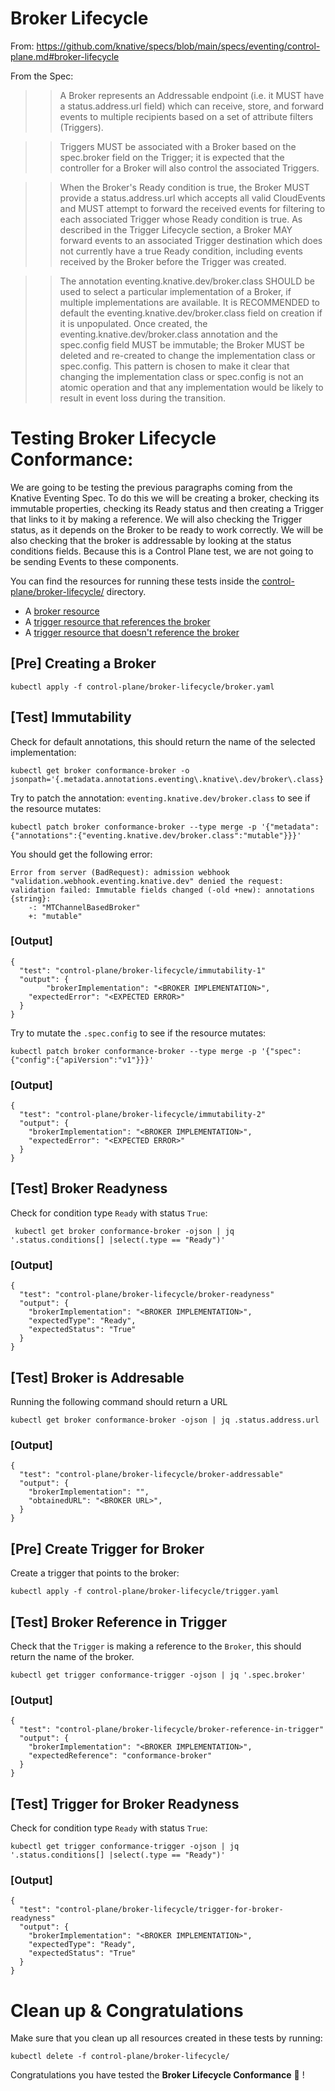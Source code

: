 # Broker Lifecycle 

From: https://github.com/knative/specs/blob/main/specs/eventing/control-plane.md#broker-lifecycle


From the Spec: 

>> A Broker represents an Addressable endpoint (i.e. it MUST have a status.address.url field) which can receive, store, and forward events to multiple recipients based on a set of attribute filters (Triggers). 

>> Triggers MUST be associated with a Broker based on the spec.broker field on the Trigger; it is expected that the controller for a Broker will also control the associated Triggers. 

>> When the Broker's Ready condition is true, the Broker MUST provide a status.address.url which accepts all valid CloudEvents and MUST attempt to forward the received events for filtering to each associated Trigger whose Ready condition is true. As described in the Trigger Lifecycle section, a Broker MAY forward events to an associated Trigger destination which does not currently have a true Ready condition, including events received by the Broker before the Trigger was created.

>> The annotation eventing.knative.dev/broker.class SHOULD be used to select a particular implementation of a Broker, if multiple implementations are available. It is RECOMMENDED to default the eventing.knative.dev/broker.class field on creation if it is unpopulated. Once created, the eventing.knative.dev/broker.class annotation and the spec.config field MUST be immutable; the Broker MUST be deleted and re-created to change the implementation class or spec.config. This pattern is chosen to make it clear that changing the implementation class or spec.config is not an atomic operation and that any implementation would be likely to result in event loss during the transition.



# Testing Broker Lifecycle Conformance: 

We are going to be testing the previous paragraphs coming from the Knative Eventing Spec. To do this we will be creating a broker, checking its immutable properties, checking its Ready status and then creating a Trigger that links to it by making a reference. We will also checking the Trigger status, as it depends on the Broker to be ready to work correctly. We will be also checking that the broker is addressable by looking at the status conditions fields. Because this is a Control Plane test, we are not going to be sending Events to these components. 

You can find the resources for running these tests inside the [control-plane/broker-lifecycle/](specs/eventing/test-plan/control-plane/broker-lifecycle/) directory. 
- A [broker resource](specs/eventing/test-plan/control-plane/broker-lifecycle/broker.yaml)
- A [trigger resource that references the broker](specs/eventing/test-plan/control-plane/broker-lifecycle/trigger.yaml)
- A [trigger resource that doesn't reference the broker](specs/eventing/test-plan/control-plane/broker-lifecycle/trigger-no-broker.yaml)


## [Pre] Creating a Broker 

```
kubectl apply -f control-plane/broker-lifecycle/broker.yaml
```


## [Test] Immutability

Check for default annotations, this should return the name of the selected implementation: 

```
kubectl get broker conformance-broker -o jsonpath='{.metadata.annotations.eventing\.knative\.dev/broker\.class}'
```

Try to patch the annotation: `eventing.knative.dev/broker.class` to see if the resource mutates: 

```
kubectl patch broker conformance-broker --type merge -p '{"metadata":{"annotations":{"eventing.knative.dev/broker.class":"mutable"}}}'
```

You should get the following error: 
```
Error from server (BadRequest): admission webhook "validation.webhook.eventing.knative.dev" denied the request: validation failed: Immutable fields changed (-old +new): annotations
{string}:
	-: "MTChannelBasedBroker"
	+: "mutable"
```

### [Output]

```
{
  "test": "control-plane/broker-lifecycle/immutability-1"
  "output": {
    	"brokerImplementation": "<BROKER IMPLEMENTATION>",
	"expectedError": "<EXPECTED ERROR>"
  }
}
```

Try to mutate the `.spec.config` to see if the resource mutates: 

```
kubectl patch broker conformance-broker --type merge -p '{"spec":{"config":{"apiVersion":"v1"}}}'
```


### [Output]

```
{
  "test": "control-plane/broker-lifecycle/immutability-2"
  "output": {
  	"brokerImplementation": "<BROKER IMPLEMENTATION>",
	"expectedError": "<EXPECTED ERROR>"
  }
}
```


## [Test] Broker Readyness 

Check for condition type `Ready` with status `True`: 

```
 kubectl get broker conformance-broker -ojson | jq '.status.conditions[] |select(.type == "Ready")' 
```

### [Output]

```
{
  "test": "control-plane/broker-lifecycle/broker-readyness"
  "output": {
  	"brokerImplementation": "<BROKER IMPLEMENTATION>",
	"expectedType": "Ready",
	"expectedStatus": "True"
  }
}
```

## [Test] Broker is Addresable

Running the following command should return a URL

```
kubectl get broker conformance-broker -ojson | jq .status.address.url
```

### [Output]

```
{
  "test": "control-plane/broker-lifecycle/broker-addressable"
  "output": {
  	"brokerImplementation": "",
	"obtainedURL": "<BROKER URL>",
  }
}
```

## [Pre] Create Trigger for Broker

Create a trigger that points to the broker:

```
kubectl apply -f control-plane/broker-lifecycle/trigger.yaml
```

## [Test] Broker Reference in Trigger

Check that the `Trigger` is making a reference to the `Broker`, this should return the name of the broker.

```
kubectl get trigger conformance-trigger -ojson | jq '.spec.broker'
```

### [Output]

```
{
  "test": "control-plane/broker-lifecycle/broker-reference-in-trigger"
  "output": {
  	"brokerImplementation": "<BROKER IMPLEMENTATION>",
	"expectedReference": "conformance-broker"
  }
}
```

## [Test] Trigger for Broker Readyness

Check for condition type `Ready` with status `True`: 

```
kubectl get trigger conformance-trigger -ojson | jq '.status.conditions[] |select(.type == "Ready")'
```

### [Output]

```
{
  "test": "control-plane/broker-lifecycle/trigger-for-broker-readyness"
  "output": {
  	"brokerImplementation": "<BROKER IMPLEMENTATION>",
	"expectedType": "Ready",
	"expectedStatus": "True"
  }
}
```

# Clean up & Congratulations

Make sure that you clean up all resources created in these tests by running: 

```
kubectl delete -f control-plane/broker-lifecycle/
```


Congratulations you have tested the **Broker Lifecycle Conformance** :metal: !

